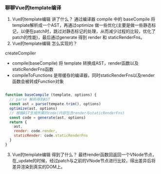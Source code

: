 ### 聊聊Vue的template编译

1. Vue的template编辑 讲了什么？
通过编译器 compile 中的 baseCompile 将template解析成一个AST，再通过optimize 做一些优化(主要是做一些静态标记，以便在patch时，跳过对静态标记的处理，从而减少过程的比较，优化了patch的性能)，最后通过generate 得到 render 和 staticRenderFns。
2. Vue的template编辑 怎么实现的？

createCompiler
- compile(baseCompile) 将 template 转换成AST，render函数以及staticRenderFns函数
- compileToFunctions 是带缓存的编译器，同时staticRenderFns以及render函数会被转成Function对象

```javascript

function baseCompile (template, options) {
  // parse 解析得到AST
  const ast = parse(tempate.trim(), options)
  optimize(ast, options)
  // 根据AST生成所需的code(内部包含render与staticRenderFns)
  const code = generate(ast, options)
  return {
    ast,
    render: code.render,
    staticRender: code.staticRenderFns
  }
}


```

3. Vue的template编辑 得到了什么？
最终render函数回返回一个VNode节点，在_update的时候，经过patch与之前的VNode节点进行比较，得出差异后将差异渲染到真实的DOM上。
